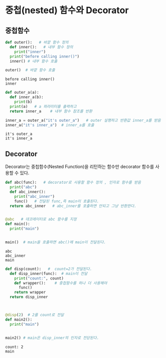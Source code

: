 # 중첩(nested) 함수와 Decorator

## 중첩함수

```python 
def outer():   # 바깥 함수 정의 
  def inner():   # 내부 함수 정의 
    print("inner")
  print("before calling inner()")
  inner() # 내부 함수 호출 

outer()  # 바깥 함수 호출 
```
```
before calling inner()
inner
```



```python 
def outer_a(a):
  def inner_a(b):
    print(b)
  print(a)   # a 파라미터를 출력하고 
  return inner_a    # 내부 함수 참조를 반환 

inner_a = outer_a("it's outer_a")   # outer 실행하고 반환값 inner_a를 받음 
inner_a("it's inner_a")  # inner_a를 호출 
```
```
it's outer_a
it's inner_a
```





## Decorator
Decorator는 중첩함수(Nested Function)을 리턴하는 함수만 decorator 함수를 사용할 수 있다. 

```python 
def abc(func):   # decorator로 사용할 함수 정의 , 인자로 함수를 받음 
  print("abc")
  def abc_inner():
    print("abc_inner")
    func()   # 전달된 func,즉 main이 호출된다. 
  return abc_inner   # abc_inner를 호출하면 안되고 그냥 반환한다. 


@abc   # 데코레이터로 abc 함수를 지정 
def main():
  print("main")


main()  # main을 호출하면 abc()에 main이 전달된다. 
```

```
abc
abc_inner
main
```



```python 
def disp(count):   #  count=2가 전달된다. 
  def disp_inner(func):  # main이 전달 
    print("count:", count)
    def wrapper():    # 중첩함수를 하나 더 사용해야 
      func()
    return wrapper 
  return disp_inner 



@disp(2)  # 2를 count로 전달 
def main2():
  print("main")


main2() # main은 disp_inner의 인자로 전닫된다.
```

```
count: 2
main
```

